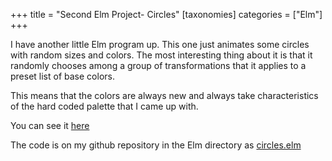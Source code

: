 +++
title = "Second Elm Project- Circles"
[taxonomies]
categories = ["Elm"]
+++

I have another little Elm program up. This one just animates some circles with
random sizes and colors. The most interesting thing about it is that it randomly
chooses among a group of transformations that it applies to a preset list of base colors.

This means that the colors are always new and always take characteristics of the hard coded
palette that I came up with.


You can see it [here](http://itscomputersciencetime.com/elm/circles.html)

The code is on my github repository in the Elm directory as
[circles.elm](https://github.com/nsmryan/itscomputersciencetime.com/blob/master/elm/circles.elm)
